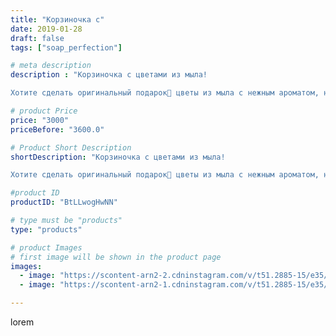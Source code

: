```yaml
---
title: "Корзиночка с"
date: 2019-01-28
draft: false
tags: ["soap_perfection"]

# meta description
description : "Корзиночка с цветами из мыла!

Хотите сделать оригинальный подарок🎁 цветы из мыла с нежным ароматом, необычным декором! Можно смотреть, можно использовать мыло "

# product Price
price: "3000"
priceBefore: "3600.0"

# Product Short Description
shortDescription: "Корзиночка с цветами из мыла!

Хотите сделать оригинальный подарок🎁 цветы из мыла с нежным ароматом, необычным декором! Можно смотреть, можно использовать мыло и радовать себя каждый день👏"

#product ID
productID: "BtLLwogHwNN"

# type must be "products"
type: "products"

# product Images
# first image will be shown in the product page
images:
  - image: "https://scontent-arn2-2.cdninstagram.com/v/t51.2885-15/e35/50032372_250588172507216_7100499234072520145_n.jpg?se=7&tp=1&_nc_ht=scontent-arn2-2.cdninstagram.com&_nc_cat=108&_nc_ohc=i3YsLOXPe1sAX_QYJ8_&ccb=7-4&oh=2e0d46f7922591b0c1694a8bcfcafb16&oe=6084E752&ig_cache_key=MTk2NjcxNzM3OTA3OTQ2NDAyMw%3D%3D.2-ccb7-4"
  - image: "https://scontent-arn2-1.cdninstagram.com/v/t51.2885-15/e35/50545392_1194151314081762_3246757847577385420_n.jpg?se=7&tp=1&_nc_ht=scontent-arn2-1.cdninstagram.com&_nc_cat=106&_nc_ohc=XkqpvpjRbuIAX9Xspby&ccb=7-4&oh=4f534176d5ee6f203c6d94fab37834c3&oe=6082CC67&ig_cache_key=MTk2NjcxNzM3OTA3MTExMjgxNQ%3D%3D.2-ccb7-4"

---
```

lorem
